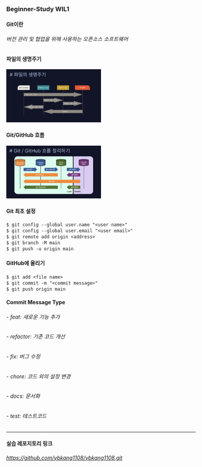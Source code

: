 ### Beginner-Study WIL1   

#### Git이란   
###### 버전 관리 및 협업을 위해 사용하는 오픈소스 소프트웨어   

#### 파일의 생명주기
<img src="/Week1/life-cycle.jpg" width="50%" alt="Life Cycle"></img>

#### Git/GitHub 흐름
<img src="/Week1/Git-Flow.jpg" width="50%" alt="Git Flow"></img>

#### Git 최초 설정
    $ git config --global user.name "<user name>"
    $ git config --global user.email "<user email>"   
    $ git remote add origin <address>
    $ git branch -M main
    $ git push -u origin main

#### GitHub에 올리기
    $ git add <file name>
    $ git commit -m "<commit message>"   
    $ git push origin main 

#### Commit Message Type
###### - feat: 새로운 기능 추가
###### - refactor: 기존 코드 개선
###### - fix: 버그 수정
###### - chore: 코드 외의 설정 변경
###### - docs: 문서화
###### - test: 테스트코드     

---
#### 실습 레포지토리 링크
###### https://github.com/ybkang1108/ybkang1108.git